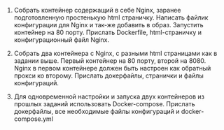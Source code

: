 1)	Собрать контейнер содержащий в себе Nginx, заранее подготовленную простенькую html страничку. Написать файлик конфигурации для Nginx и так-же добавить в образ. Запустить контейнер на 80 порту.   Прислать Dockerfile, html-страничку и конфигурационный файл Nginx.

2)	Собрать два контейнера с Nginx, с разными html страницами как в задании выше. Первый контейнер на 80 порту, второй на 8080. Nginx в первом контейнере должен быть настроен как обратный прокси ко второму.  Прислать докерфайлы, странички и файлы конфигураций.

3)	Для одновременной настройки и запуска двух контейнеров из прошлых заданий использовать Docker-compose. Прислать докерфайлы, все необходимые файлы конфигураций и docker-compose.yml